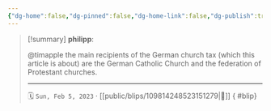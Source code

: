 ```yaml
---
{"dg-home":false,"dg-pinned":false,"dg-home-link":false,"dg-publish":true,"type":"blip","disabled rules":["yaml-title","yaml-title-alias","file-name-heading"],"title":"philipp on mastodon @ 2023-02-05","created-date":"2023-02-05T21:27:34","id":109814248523151280,"updated-date":"2025-05-02T08:50:43","dg-path":"blips/109814248523151279.md","permalink":"/blips/109814248523151279/","dgPassFrontmatter":true}
---
```


> [!summary] **philipp**:
>
> @timapple the main recipients of the German church tax (which this article is about) are the German Catholic Church and the federation of Protestant churches.
> - - -
>
> 🗓️ `Sun, Feb 5, 2023` · [[public/blips/109814248523151279\|🔗]]
{ #blip}

